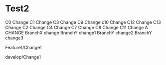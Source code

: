 Test2
=====

C0 Change
C1 Change
C3 Change
C9 Change
c10 Change
C12 Change
C13 Change
C2 Change
C4 Change
C7 Change
C8 Change
C11 Change
A CHANGE
BranchX change
BranchY change1
BranchY change2
BranchY change3

Feature1/Change1

develop/Change1

